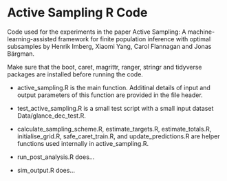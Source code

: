 # Active Sampling R Code

Code used for the experiments in the paper Active Sampling: A machine-learning-assisted framework for finite population inference with optimal subsamples by Henrik Imberg, Xiaomi Yang, Carol Flannagan and Jonas Bärgman.

Make sure that the boot, caret, magrittr, ranger, stringr and tidyverse packages are installed before running the code. 

* active_sampling.R is the main function. Additinal details of input and output parameters of this function are provided in the file header.

* test_active_sampling.R is a small test script with a small input dataset Data/glance_dec_test.R.

* calculate_sampling_scheme.R, estimate_targets.R, estimate_totals.R, initialise_grid.R, safe_caret_train.R, and update_predictions.R are helper functions used internally in active_sampling.R.

* run_post_analysis.R does...

* sim_output.R does...
